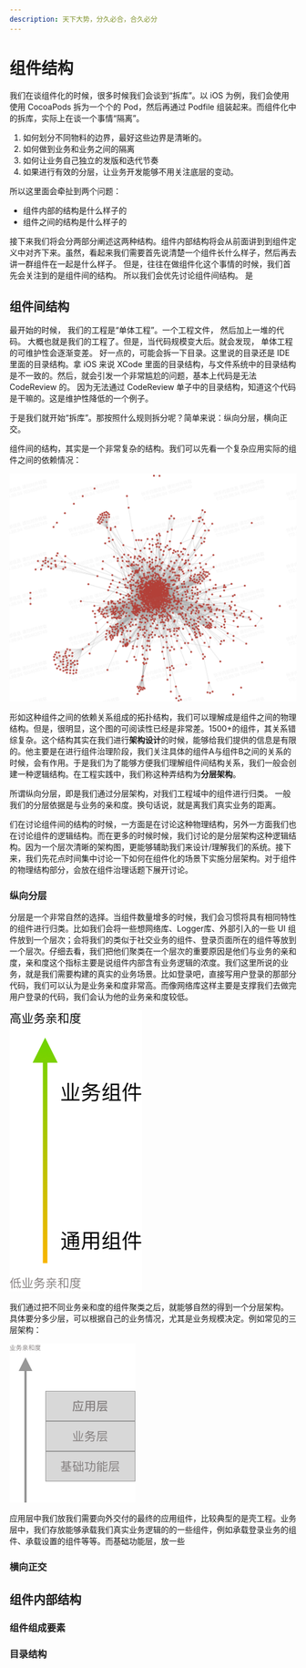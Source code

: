 ```yaml
---
description: 天下大势，分久必合，合久必分
---
```


# 组件结构

我们在谈组件化的时候，很多时候我们会谈到“拆库”。以 iOS 为例，我们会使用使用 CocoaPods 拆为一个个的 Pod，然后再通过 Podfile 组装起来。而组件化中的拆库，实际上在谈一个事情“隔离”。

1. 如何划分不同物料的边界，最好这些边界是清晰的。
2. 如何做到业务和业务之间的隔离
3. 如何让业务自己独立的发版和迭代节奏
4. 如果进行有效的分层，让业务开发能够不用关注底层的变动。

所以这里面会牵扯到两个问题：

* 组件内部的结构是什么样子的
* 组件之间的结构是什么样子的

接下来我们将会分两部分阐述这两种结构。组件内部结构将会从前面讲到到组件定义中对齐下来。虽然，看起来我们需要首先说清楚一个组件长什么样子，然后再去讲一群组件在一起是什么样子。 但是，往往在做组件化这个事情的时候，我们首先会关注到的是组件间的结构。 所以我们会优先讨论组件间结构。 是

## 组件间结构

最开始的时候， 我们的工程是“单体工程”。一个工程文件， 然后加上一堆的代码。 大概也就是我们的工程了。但是，当代码规模变大后。就会发现， 单体工程的可维护性会逐渐变差。 好一点的，可能会拆一下目录。这里说的目录还是 IDE 里面的目录结构。拿 iOS 来说 XCode 里面的目录结构，与文件系统中的目录结构是不一致的。然后，就会引发一个非常尴尬的问题，基本上代码是无法 CodeReview 的。 因为无法通过 CodeReview 单子中的目录结构，知道这个代码是干嘛的。这是维护性降低的一个例子。&#x20;

于是我们就开始“拆库”。那按照什么规则拆分呢？简单来说：纵向分层，横向正交。&#x20;

组件间的结构，其实是一个非常复杂的结构。我们可以先看一个复杂应用实际的组件之间的依赖情况：

![某复杂应用组件依赖](../../.gitbook/assets/image.png)

形如这种组件之间的依赖关系组成的拓扑结构，我们可以理解成是组件之间的物理结构。但是，很明显，这个图的可阅读性已经是非常差。1500+的组件，其关系错综复杂。这个结构其实在我们进行**架构设计**的时候，能够给我们提供的信息是有限的。他主要是在进行组件治理阶段，我们关注具体的组件A与组件B之间的关系的时候，会有作用。于是我们为了能够方便我们理解组件间结构关系，我们一般会创建一种逻辑结构。在工程实践中，我们称这种弄结构为**分层架构**。

所谓纵向分层，即是我们通过分层架构，对我们工程域中的组件进行归类。 一般我们的分层依据是与业务的亲和度。换句话说，就是离我们真实业务的距离。&#x20;

们在讨论组件间的结构的时候，一方面是在讨论这种物理结构，另外一方面我们也在讨论组件的逻辑结构。而在更多的时候时候，我们讨论的是分层架构这种逻辑结构。因为一个层次清晰的架构图，更能够辅助我们来设计/理解我们的系统。接下来，我们先花点时间集中讨论一下如何在组件化的场景下实施分层架构。对于组件的物理结构部分，会放在组件治理话题下展开讨论。

### 纵向分层

分层是一个非常自然的选择。当组件数量增多的时候，我们会习惯将具有相同特性的组件进行归类。比如我们会将一些想网络库、Logger库、外部引入的一些 UI 组件放到一个层次；会将我们的类似于社交业务的组件、登录页面所在的组件等放到一个层次。仔细去看，我们把他们聚类在一个层次的重要原因是他们与业务的亲和度，亲和度这个指标主要是说组件内部含有业务逻辑的浓度。我们这里所说的业务，就是我们需要构建的真实的业务场景。比如登录吧，直接写用户登录的那部分代码，我们可以认为是业务亲和度非常高。而像网络库这样主要是支撑我们去做完用户登录的代码，我们会认为他的业务亲和度较低。

![组件亲和度](../../.gitbook/assets/纵向分层.png)

我们通过把不同业务亲和度的组件聚类之后，就能够自然的得到一个分层架构。 具体要分多少层，可以根据自己的业务情况，尤其是业务规模决定。例如常见的三层架构：

![](<../../.gitbook/assets/纵向分层 2.png>)

应用层中我们放我们需要向外交付的最终的应用组件，比较典型的是壳工程。业务层中，我们存放能够承载我们真实业务逻辑的的一些组件，例如承载登录业务的组件、承载设置的组件等等。而基础功能层，放一些                                                                                                                                                                                                                                                                                                                                                                                                                                                                                                                                                                                                                                                                                                                                                                                                                                                                                                                                                                                                                                                                                                                                                                                                                                                                                                                                                                                                                                                                                                                                                                                                                                                                                                                                                                                                                                                                                                                                                                                                                                                                                                                                                                                                                                                                                                                                                                                                                                                                                                                                                                                                                                                                                                                                                                                                                                                                                                                                                                                                                                                                                                                                                                                                                                                                                                                                                                                                                                                                                                                                                                                                                                                                                                                                                                                                                                                                                                                                                                                                                                                                                                                                                                                                                                                                                                                                                                                                                                                                                                                                                                                                                                                                                                                                                                                                                                                                                                                                                                                                                                                                                                                                                                                                                                                                                                                                                                                                                                                                                                                                                                                                                                                                                                                                                                                                                                                                                                                                                                                                                                                                                                                                                                                                                                                                                                                                                                                                                                                                                                                                                                                                                                                                                                                                                                                                                                                                                                                                                                                                                                                                                                                                                                                                                                                                                                                                                                                                                                                                                                                                                                                                                                                                                                                                                                                                                                                                                                                                                                                                                                                                                                                                                                                                                                                                                                                                                                                                                                                                                                                                                                                                                                                                                                                                                                                                                                                                                                                                                                                                                                                                                                                                                                                                                                                                                                                                                                                                                                                                                                                                                                                                                                                                                                                                                                                                                                                                                                                                                                                                                                                                                                                                                                                                                                                                                                                                                                                                                                                                                                                                                                                                                                                                                                                                                                                                                                                                                                                                                                                                                                                                                                                                                                              &#x20;

### 横向正交

## 组件内部结构

### 组件组成要素

### 目录结构



##
